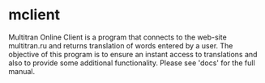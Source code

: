 # mclient
Multitran Online Client is a program that connects to the web-site multitran.ru and returns translation of words entered by a user. The objective of this program is to ensure an instant access to translations and also to provide some additional functionality. Please see 'docs' for the full manual.
